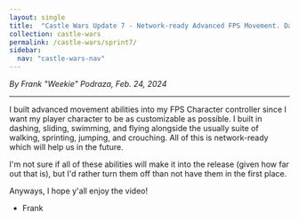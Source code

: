 ```yaml
---
layout: single
title:  "Castle Wars Update 7 - Network-ready Advanced FPS Movement. Dashing, Sliding, Swimming, and Flying"
collection: castle-wars
permalink: /castle-wars/sprint7/
sidebar:
  nav: "castle-wars-nav"
---
```


_By Frank "Weekie" Podraza, Feb. 24, 2024_


---
I built advanced movement abilities into my FPS Character controller since I want my player character to be as customizable as possible. I built in dashing, sliding, swimming, and flying alongside the usually suite of walking, sprinting, jumping, and crouching. All of this is network-ready which will help us in the future.

I'm not sure if all of these abilities will make it into the release (given how far out that is), but I'd rather turn them off than not have them in the first place.

Anyways, I hope y'all enjoy the video!
- Frank